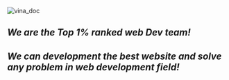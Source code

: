 ![vina_doc](https://user-images.githubusercontent.com/86986628/215373946-04926343-7083-4a02-9d44-36dbd1e31683.jpg)

## *We are the Top 1% ranked web Dev team!*

## *We can development the best website and solve any problem in web development field!*
